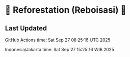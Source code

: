 
# 🌳 Reforestation (Reboisasi) 🌲

## Last Updated

GitHub Actions time: Sat Sep 27 08:25:16 UTC 2025

Indonesia/Jakarta time: Sat Sep 27 15:25:16 WIB 2025
